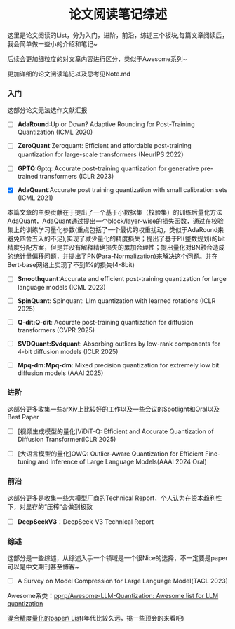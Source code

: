 <center>
    <h1>论文阅读笔记综述</h1>
</center>

这里是论文阅读的List，分为入门，进阶，前沿，综述三个板块,每篇文章阅读后，我会简单做一些小的介绍和笔记~

后续会更加细粒度的对文章内容进行区分，类似于Awesome系列~

更加详细的论文阅读笔记以及思考见Note.md

### 入门

这部分论文无法选作文献汇报

- [ ] **AdaRound**:Up or Down? Adaptive Rounding for Post-Training Quantization (ICML 2020)

- [ ] **ZeroQuant**:Zeroquant: Efficient and affordable post-training quantization for large-scale transformers (NeurIPS 2022）

- [ ] **GPTQ**:Gptq: Accurate post-training quantization for generative pre-trained transformers (ICLR 2023)

- [x] **AdaQuant**:Accurate post training quantization with small calibration sets (ICML 2021)

​	本篇文章的主要贡献在于提出了一个基于小数据集（校验集）的训练后量化方法AdaQuant，AdaQuant通过提出一个block/layer-wise的损失函数，通过在校验集上的训练学习量化参数(重点包括了一个最优的权重扰动，类似于AdaRound来避免四舍五入的不足),实现了减少量化的精度损失；提出了基于PI(整数规划)的bit精度分配方案，但是并没有解释精确损失的累加合理性；提出量化对BN融合造成的统计量偏移问题，并提出了PN(Para-Normalization)来解决这个问题。并在Bert-base网络上实现了不到1%的损失(4-8bit)

- [ ] **Smoothquant**:Accurate and efficient post-training quantization for large language models (ICML 2023)

- [ ] **SpinQuant**: Spinquant: Llm quantization with learned rotations (ICLR 2025)

- [ ] **Q-dit:Q-dit**: Accurate post-training quantization for diffusion transformers (CVPR 2025)
- [ ] **SVDQuant:Svdquant**: Absorbing outliers by low-rank components for 4-bit diffusion models (ICLR 2025)
- [ ] **Mpq-dm:Mpq-dm**: Mixed precision quantization for extremely low bit diffusion models (AAAI 2025)

### 进阶

这部分更多收集一些arXiv上比较好的工作以及一些会议的Spotlight和Oral以及Best Paper

- [ ] [视频生成模型的量化]ViDiT-Q: Efficient and Accurate Quantization of Diffusion Transformer(ICLR'2025)

- [ ] [大语言模型的量化]OWQ: Outlier-Aware Quantization for Efficient Fine-tuning and Inference of Large Language Models(AAAI 2024 Oral)

### 前沿

这部分更多是收集一些大模型厂商的Technical Report，个人认为在资本趋利性下，对显存的”压榨“会做到极致

- [ ] **DeepSeekV3**：DeepSeek-V3 Technical Report

### 综述

这部分是一些综述，从综述入手一个领域是一个很Nice的选择，不一定要是paper可以是中文期刊甚至博客~

- [ ] A Survey on Model Compression for Large Language Model(TACL 2023)





Awesome系类：[pprp/Awesome-LLM-Quantization: Awesome list for LLM quantization](https://github.com/pprp/Awesome-LLM-Quantization)

[混合精度量化的paper\ List](https://zhuanlan.zhihu.com/p/365272572)(年代比较久远，挑一些顶会的来看吧)



